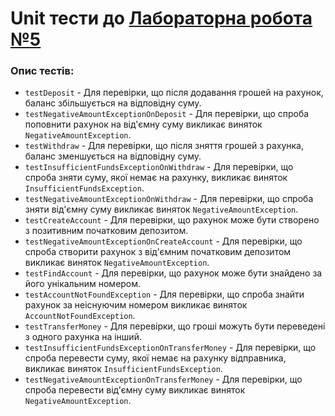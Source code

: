 # Unit тести до [Лабораторна робота №5](../../../../../main/java/org/university/lab1/README.md)

### Опис тестів:
- `testDeposit` - Для перевірки, що після додавання грошей на рахунок, баланс збільшується на відповідну суму.
- `testNegativeAmountExceptionOnDeposit` - Для перевірки, що спроба поповнити рахунок на від'ємну суму викликає виняток `NegativeAmountException`.
- `testWithdraw` - Для перевірки, що після зняття грошей з рахунка, баланс зменшується на відповідну суму.
- `testInsufficientFundsExceptionOnWithdraw` - Для перевірки, що спроба зняти суму, якої немає на рахунку, викликає виняток `InsufficientFundsException`.
- `testNegativeAmountExceptionOnWithdraw` - Для перевірки, що спроба зняти від'ємну суму викликає виняток `NegativeAmountException`.
- `testCreateAccount` - Для перевірки, що рахунок може бути створено з позитивним початковим депозитом.
- `testNegativeAmountExceptionOnCreateAccount` - Для перевірки, що спроба створити рахунок з від'ємним початковим депозитом викликає виняток `NegativeAmountException`.
- `testFindAccount` - Для перевірки, що рахунок може бути знайдено за його унікальним номером.
- `testAccountNotFoundException` - Для перевірки, що спроба знайти рахунок за неіснуючим номером викликає виняток `AccountNotFoundException`.
- `testTransferMoney` - Для перевірки, що гроші можуть бути переведені з одного рахунка на інший.
- `testInsufficientFundsExceptionOnTransferMoney` - Для перевірки, що спроба перевести суму, якої немає на рахунку відправника, викликає виняток `InsufficientFundsException`.
- `testNegativeAmountExceptionOnTransferMoney` - Для перевірки, що спроба перевести від'ємну суму викликає виняток `NegativeAmountException`.